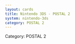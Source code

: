 ```yaml
---
layout: cards
title: Nintendo 3DS - POSTAL 2
system: nintendo-3ds
category: POSTAL 2
---
```

<div class="alert alert-secondary mb-4"><span class="i18n innerHTML-category">Category: </span><span class="i18n innerHTML-cat-POSTAL 2">POSTAL 2</span></div>

